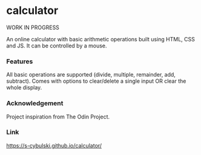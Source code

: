 # calculator

WORK IN PROGRESS

An online calculator with basic arithmetic operations built using HTML, CSS and JS. It can be controlled by a mouse.

### Features
All basic operations are supported (divide, multiple, remainder, add, subtract).
Comes with options to clear/delete a single input OR clear the whole display.

### Acknowledgement
Project inspiration from The Odin Project.

### Link

<a>https://s-cybulski.github.io/calculator/</a>